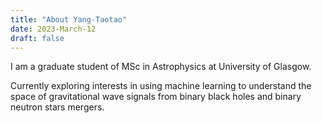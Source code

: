 ```yaml
---
title: "About Yang-Taotao"
date: 2023-March-12
draft: false
---
```

I am a graduate student of MSc in Astrophysics at University of Glasgow. 

Currently exploring interests in using machine learning to understand the space of gravitational wave signals from binary black holes and binary neutron stars mergers.